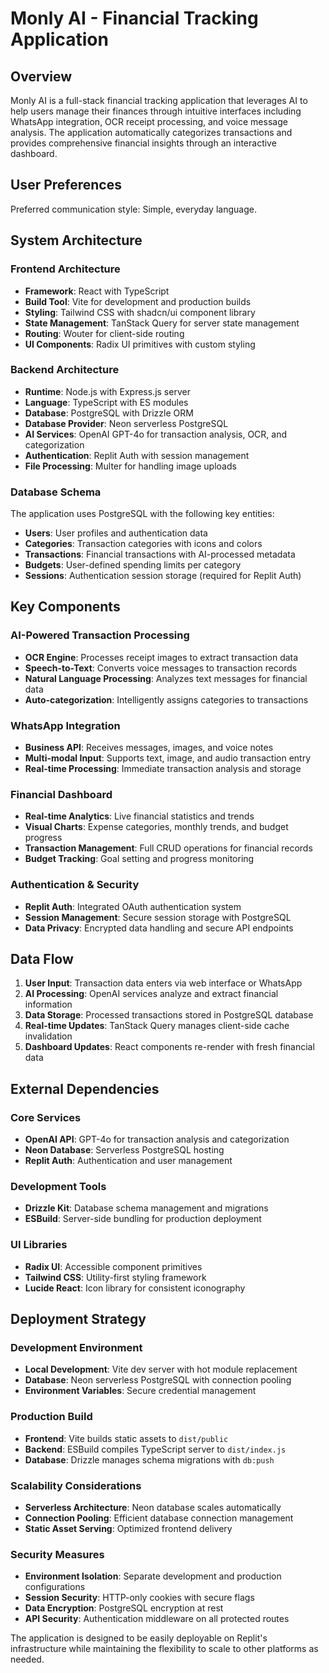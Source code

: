 # Monly AI - Financial Tracking Application

## Overview

Monly AI is a full-stack financial tracking application that leverages AI to help users manage their finances through intuitive interfaces including WhatsApp integration, OCR receipt processing, and voice message analysis. The application automatically categorizes transactions and provides comprehensive financial insights through an interactive dashboard.

## User Preferences

Preferred communication style: Simple, everyday language.

## System Architecture

### Frontend Architecture
- **Framework**: React with TypeScript
- **Build Tool**: Vite for development and production builds
- **Styling**: Tailwind CSS with shadcn/ui component library
- **State Management**: TanStack Query for server state management
- **Routing**: Wouter for client-side routing
- **UI Components**: Radix UI primitives with custom styling

### Backend Architecture
- **Runtime**: Node.js with Express.js server
- **Language**: TypeScript with ES modules
- **Database**: PostgreSQL with Drizzle ORM
- **Database Provider**: Neon serverless PostgreSQL
- **AI Services**: OpenAI GPT-4o for transaction analysis, OCR, and categorization
- **Authentication**: Replit Auth with session management
- **File Processing**: Multer for handling image uploads

### Database Schema
The application uses PostgreSQL with the following key entities:
- **Users**: User profiles and authentication data
- **Categories**: Transaction categories with icons and colors
- **Transactions**: Financial transactions with AI-processed metadata
- **Budgets**: User-defined spending limits per category
- **Sessions**: Authentication session storage (required for Replit Auth)

## Key Components

### AI-Powered Transaction Processing
- **OCR Engine**: Processes receipt images to extract transaction data
- **Speech-to-Text**: Converts voice messages to transaction records
- **Natural Language Processing**: Analyzes text messages for financial data
- **Auto-categorization**: Intelligently assigns categories to transactions

### WhatsApp Integration
- **Business API**: Receives messages, images, and voice notes
- **Multi-modal Input**: Supports text, image, and audio transaction entry
- **Real-time Processing**: Immediate transaction analysis and storage

### Financial Dashboard
- **Real-time Analytics**: Live financial statistics and trends
- **Visual Charts**: Expense categories, monthly trends, and budget progress
- **Transaction Management**: Full CRUD operations for financial records
- **Budget Tracking**: Goal setting and progress monitoring

### Authentication & Security
- **Replit Auth**: Integrated OAuth authentication system
- **Session Management**: Secure session storage with PostgreSQL
- **Data Privacy**: Encrypted data handling and secure API endpoints

## Data Flow

1. **User Input**: Transaction data enters via web interface or WhatsApp
2. **AI Processing**: OpenAI services analyze and extract financial information
3. **Data Storage**: Processed transactions stored in PostgreSQL database
4. **Real-time Updates**: TanStack Query manages client-side cache invalidation
5. **Dashboard Updates**: React components re-render with fresh financial data

## External Dependencies

### Core Services
- **OpenAI API**: GPT-4o for transaction analysis and categorization
- **Neon Database**: Serverless PostgreSQL hosting
- **Replit Auth**: Authentication and user management

### Development Tools
- **Drizzle Kit**: Database schema management and migrations
- **ESBuild**: Server-side bundling for production deployment

### UI Libraries
- **Radix UI**: Accessible component primitives
- **Tailwind CSS**: Utility-first styling framework
- **Lucide React**: Icon library for consistent iconography

## Deployment Strategy

### Development Environment
- **Local Development**: Vite dev server with hot module replacement
- **Database**: Neon serverless PostgreSQL with connection pooling
- **Environment Variables**: Secure credential management

### Production Build
- **Frontend**: Vite builds static assets to `dist/public`
- **Backend**: ESBuild compiles TypeScript server to `dist/index.js`
- **Database**: Drizzle manages schema migrations with `db:push`

### Scalability Considerations
- **Serverless Architecture**: Neon database scales automatically
- **Connection Pooling**: Efficient database connection management
- **Static Asset Serving**: Optimized frontend delivery

### Security Measures
- **Environment Isolation**: Separate development and production configurations
- **Session Security**: HTTP-only cookies with secure flags
- **Data Encryption**: PostgreSQL encryption at rest
- **API Security**: Authentication middleware on all protected routes

The application is designed to be easily deployable on Replit's infrastructure while maintaining the flexibility to scale to other platforms as needed.